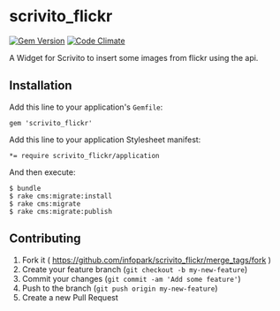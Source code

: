 scrivito_flickr
===============

[![Gem Version](https://badge.fury.io/rb/scrivito_flickr.svg)](http://badge.fury.io/rb/scrivito_flickr)
[![Code Climate](https://codeclimate.com/github/gertimon/scrivito_flickr.png)](https://codeclimate.com/github/gertimon/scrivito_flickr)

A Widget for Scrivito to insert some images from flickr using the api.

## Installation

Add this line to your application's `Gemfile`:

    gem 'scrivito_flickr'

Add this line to your application Stylesheet manifest:

    *= require scrivito_flickr/application

And then execute:

    $ bundle
    $ rake cms:migrate:install
    $ rake cms:migrate
    $ rake cms:migrate:publish

## Contributing

1. Fork it ( https://github.com/infopark/scrivito_flickr/merge_tags/fork )
2. Create your feature branch (`git checkout -b my-new-feature`)
3. Commit your changes (`git commit -am 'Add some feature'`)
4. Push to the branch (`git push origin my-new-feature`)
5. Create a new Pull Request